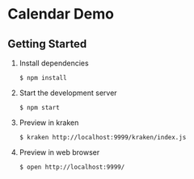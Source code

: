 # Calendar Demo

## Getting Started

1. Install dependencies
    ```shell
    $ npm install
    ```

2. Start the development server
    ```shell
    $ npm start
    ```

3. Preview in kraken
    ```shell
    $ kraken http://localhost:9999/kraken/index.js
    ```

4. Preview in web browser
    ```shell
    $ open http://localhost:9999/
    ```